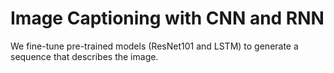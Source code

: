 # Image Captioning with CNN and RNN
We fine-tune pre-trained models (ResNet101 and LSTM) to generate a sequence that describes the image.
